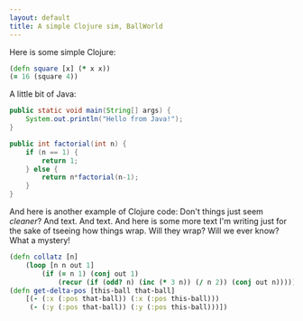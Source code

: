 ```yaml
---
layout: default
title: A simple Clojure sim, BallWorld
---
```


Here is some simple Clojure:


```clojure
(defn square [x] (* x x))
(= 16 (square 4))
```
<!-- {% highlight clojure linenos %} -->
<!-- {% endhighlight %} -->


A little bit of Java: 

```java
public static void main(String[] args) {
	System.out.println("Hello from Java!");
}

public int factorial(int n) {
	if (n == 1) {
		return 1;
	} else {
		return n*factorial(n-1);
	}
}
```

And here is another example of Clojure code:
Don't things just seem *cleaner*? And text. And text. And here is some more text I'm writing
just for the sake of tseeing how things wrap. Will they wrap? Will we ever know? What a mystery!



```clojure
(defn collatz [n]
	(loop [n n out 1]
		(if (= n 1) (conj out 1)
			(recur (if (odd? n) (inc (* 3 n)) (/ n 2)) (conj out n)))))
(defn get-delta-pos [this-ball that-ball]
    [(- (:x (:pos that-ball)) (:x (:pos this-ball)))
     (- (:y (:pos that-ball)) (:y (:pos this-ball)))])
```


<!-- And numbered:

	1. apples
	2. oranges
	3. pears -->

<!-- ![Christmas kid](http://i.imgur.com/X4dlJkT.jpg) -->
